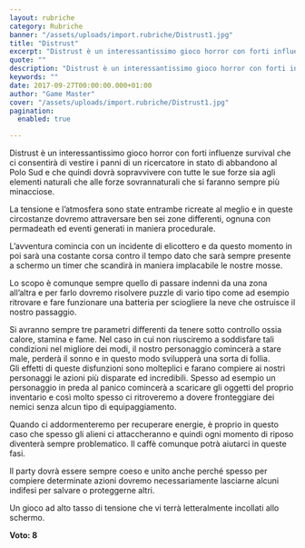```yaml
---
layout: rubriche
category: Rubriche
banner: "/assets/uploads/import.rubriche/Distrust1.jpg"
title: "Distrust"
excerpt: "Distrust è un interessantissimo gioco horror con forti influenze survival che ci consentirà di vestire i panni di un ricercatore in stato di abbandono al Polo Sud e che quindi dovrà sopravvivere con tutte le sue forze sia agli elementi naturali che alle forze sovrannaturali che si faranno sempre più minacciose. La tensione e l’atmosfera [&hellip"
quote: ""
description: "Distrust è un interessantissimo gioco horror con forti influenze survival che ci consentirà di vestire i panni di un ricercatore in stato di abbandono al Polo Sud e che quindi dovrà sopravvivere con tutte le sue forze sia agli elementi naturali che alle forze sovrannaturali che si faranno sempre più minacciose. La tensione e l’atmosfera [&hellip"
keywords: ""
date: 2017-09-27T00:00:00.000+01:00
author: "Game Master"
cover: "/assets/uploads/import.rubriche/Distrust1.jpg"
pagination:
  enabled: true

---
```


Distrust è un interessantissimo gioco horror con forti influenze survival che ci consentirà di vestire i panni di un ricercatore in stato di abbandono al Polo Sud e che quindi dovrà sopravvivere con tutte le sue forze sia agli elementi naturali che alle forze sovrannaturali che si faranno sempre più minacciose.

La tensione e l’atmosfera sono state entrambe ricreate al meglio e in queste circostanze dovremo attraversare ben sei zone differenti, ognuna con permadeath ed eventi generati in maniera procedurale.

L’avventura comincia con un incidente di elicottero e da questo momento in poi sarà una costante corsa contro il tempo dato che sarà sempre presente a schermo un timer che scandirà in maniera implacabile le nostre mosse.

Lo scopo è comunque sempre quello di passare indenni da una zona all’altra e per farlo dovremo risolvere puzzle di vario tipo come ad esempio ritrovare e fare funzionare una batteria per sciogliere la neve che ostruisce il nostro passaggio.

Si avranno sempre tre parametri differenti da tenere sotto controllo ossia calore, stamina e fame. Nel caso in cui non riusciremo a soddisfare tali condizioni nel migliore dei modi, il nostro personaggio comincerà a stare male, perderà il sonno e in questo modo svilupperà una sorta di follia.  
Gli effetti di queste disfunzioni sono molteplici e farano compiere ai nostri personaggi le azioni più disparate ed incredibili. Spesso ad esempio un personaggio in preda al panico comincerà a scaricare gli oggetti del proprio inventario e così molto spesso ci ritroveremo a dovere fronteggiare dei nemici senza alcun tipo di equipaggiamento.

Quando ci addormenteremo per recuperare energie, è proprio in questo caso che spesso gli alieni ci attaccheranno e quindi ogni momento di riposo diventerà sempre problematico. Il caffè comunque potrà aiutarci in queste fasi.

Il party dovrà essere sempre coeso e unito anche perché spesso per compiere determinate azioni dovremo necessariamente lasciarne alcuni indifesi per salvare o proteggerne altri.

Un gioco ad alto tasso di tensione che vi terrà letteralmente incollati allo schermo.

**Voto: 8**